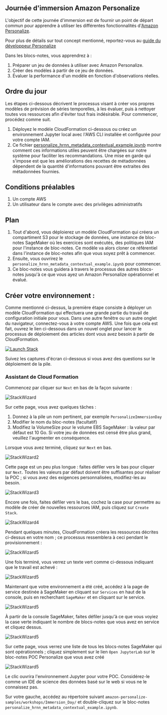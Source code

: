 ## Journée d'immersion Amazon Personalize

L'objectif de cette journée d'immersion est de fournir un point de départ commun pour apprendre à utiliser les différentes fonctionnalités d'[Amazon Personalize](https://aws.amazon.com/personalize/).

Pour plus de détails sur tout concept mentionné, reportez-vous au [guide du développeur Personalize](https://docs.aws.amazon.com/personalize/latest/dg/what-is-personalize.html)

Dans les blocs-notes, vous apprendrez à :

1. Préparer un jeu de données à utiliser avec Amazon Personalize.
1. Créer des modèles à partir de ce jeu de données.
1. Évaluer la performance d'un modèle en fonction d'observations réelles.

## Ordre du jour

Les étapes ci-dessous décrivent le processus visant à créer vos propres modèles de prévision de séries temporelles, à les évaluer, puis à nettoyer toutes vos ressources afin d'éviter tout frais indésirable. Pour commencer, procédez comme suit.

1. Déployez le modèle CloudFormation ci-dessous ou créez un environnement Jupyter local avec l'AWS CLI installée et configurée pour votre compte IAM.
1. Ce fichier [personalize_hrnn_metadata_contextual_example.ipynb](personalize_hrnn_metadata_contextual_example.ipynb) montre comment ces informations utiles peuvent être chargées sur notre système pour faciliter les recommandations. Une mise en garde qui s'impose est que les améliorations des recettes de métadonnées dépendent de la quantité d'informations pouvant être extraites des métadonnées fournies.


## Conditions préalables 

1. Un compte AWS
1. Un utilisateur dans le compte avec des privilèges administratifs


## Plan

1. Tout d'abord, vous déploierez un modèle CloudFormation qui créera un compartiment S3 pour le stockage de données, une instance de bloc-notes SageMaker où les exercices sont exécutés, des politiques IAM pour l'instance de bloc-notes. Ce modèle va alors cloner ce référentiel dans l'instance de bloc-notes afin que vous soyez prêt à commencer.
1. Ensuite, vous ouvrirez le `personalize_hrnn_metadata_contextual_example.ipynb` pour commencer.
1. Ce bloc-notes vous guidera à travers le processus des autres blocs-notes jusqu'à ce que vous ayez un Amazon Personalize opérationnel et évalué.


## Créer votre environnement :

Comme mentionné ci-dessus, la première étape consiste à déployer un modèle CloudFormation qui effectuera une grande partie du travail de configuration initiale pour vous. Dans une autre fenêtre ou un autre onglet du navigateur, connectez-vous à votre compte AWS. Une fois que cela est fait, ouvrez le lien ci-dessous dans un nouvel onglet pour lancer le processus de déploiement des articles dont vous avez besoin à partir de CloudFormation.

[![Launch Stack](https://s3.amazonaws.com/cloudformation-examples/cloudformation-launch-stack.png)](https://console.aws.amazon.com/cloudformation/home#/stacks/new?stackName=PersonalizePOC&templateURL=https://luis-guides.s3.amazonaws.com/personalize-id/PersonalizeImmersionDay.yaml)

Suivez les captures d'écran ci-dessous si vous avez des questions sur le déploiement de la pile.

### Assistant de Cloud Formation

Commencez par cliquer sur `Next` en bas de la façon suivante :

![StackWizard](static/imgs/img1.png)

Sur cette page, vous avez quelques tâches :

1. Donnez à la pile un nom pertinent, par exemple `PersonalizeImmersionDay`
1. Modifier le nom du bloc-notes (facultatif)
1. Modifiez la VolumeSize pour le volume EBS SageMaker : la valeur par défaut est 10 Go. Si votre jeu de données est censé être plus grand, veuillez l'augmenter en conséquence.


Lorsque vous avez terminé, cliquez sur `Next` en bas.

![StackWizard2](static/imgs/img2.png)

Cette page est un peu plus longue : faites défiler vers le bas pour cliquer sur `Next`. Toutes les valeurs par défaut doivent être suffisantes pour réaliser la POC ; si vous avez des exigences personnalisées, modifiez-les au besoin.

![StackWizard3](static/imgs/img3.png)


Encore une fois, faites défiler vers le bas, cochez la case pour permettre au modèle de créer de nouvelles ressources IAM, puis cliquez sur `Create Stack`.

![StackWizard4](static/imgs/img4.png)

Pendant quelques minutes, CloudFormation créera les ressources décrites ci-dessus en votre nom ; ce processus ressemblera à ceci pendant le provisionnement :

![StackWizard5](static/imgs/img5.png)

Une fois terminé, vous verrez un texte vert comme ci-dessous indiquant que le travail est achevé :

![StackWizard5](static/imgs/img6.png)

Maintenant que votre environnement a été créé, accédez à la page de service destinée à SageMaker en cliquant sur `Services` en haut de la console, puis en recherchant `SageMaker` et en cliquant sur le service.


![StackWizard5](static/imgs/img7.png)

À partir de la console SageMaker, faites défiler jusqu'à ce que vous voyiez la case verte indiquant le nombre de blocs-notes que vous avez en service et cliquez dessus.

![StackWizard5](static/imgs/img8.png)

Sur cette page, vous verrez une liste de tous les blocs-notes SageMaker qui sont opérationnels ; cliquez simplement sur le lien `Open JupyterLab` sur le bloc-notes POC Personalize que vous avez créé

![StackWizard5](static/imgs/img9.png)

Le clic ouvrira l'environnement Jupyter pour votre POC. Considérez-le comme un IDE de science des données basé sur le web si vous ne le connaissez pas.

Sur votre gauche, accédez au répertoire suivant `amazon-personalize-samples/workshops/Immersion_Day/` et double-cliquez sur le bloc-notes `personalize_hrnn_metadata_contextual_example.ipynb`.